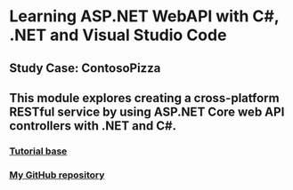 # Learning ASP.NET WebAPI with C#, .NET and Visual Studio Code

## Study Case: ContosoPizza

## This module explores creating a cross-platform RESTful service by using ASP.NET Core web API controllers with .NET and C#.

### [Tutorial base](https://docs.microsoft.com/en-us/learn/modules/build-web-api-aspnet-core/1-introduction)

### [My GitHub repository](https://github.com/cassiofreitas/my_c_sharp_experimentations/tree/main/ContosoPizza)